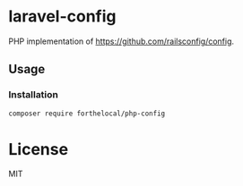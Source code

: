 # laravel-config
PHP implementation of https://github.com/railsconfig/config.

## Usage

### Installation
```bash
composer require forthelocal/php-config
```


# License
MIT